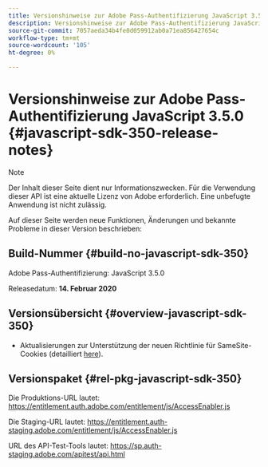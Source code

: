 ```yaml
---
title: Versionshinweise zur Adobe Pass-Authentifizierung JavaScript 3.5.0
description: Versionshinweise zur Adobe Pass-Authentifizierung JavaScript 3.5.0
source-git-commit: 7057aeda34b4fe0d059912ab0a71ea856427654c
workflow-type: tm+mt
source-wordcount: '105'
ht-degree: 0%

---
```


# Versionshinweise zur Adobe Pass-Authentifizierung JavaScript 3.5.0 {#javascript-sdk-350-release-notes}

>[!NOTE]
>
>Der Inhalt dieser Seite dient nur Informationszwecken. Für die Verwendung dieser API ist eine aktuelle Lizenz von Adobe erforderlich. Eine unbefugte Anwendung ist nicht zulässig.

Auf dieser Seite werden neue Funktionen, Änderungen und bekannte Probleme in dieser Version beschrieben:

## Build-Nummer {#build-no-javascript-sdk-350}

Adobe Pass-Authentifizierung: JavaScript 3.5.0

Releasedatum: **14. Februar 2020**


## Versionsübersicht {#overview-javascript-sdk-350}

* Aktualisierungen zur Unterstützung der neuen Richtlinie für SameSite-Cookies (detailliert [here](https://datatracker.ietf.org/doc/html/draft-ietf-httpbis-cookie-same-site-00)).


## Versionspaket {#rel-pkg-javascript-sdk-350}

Die Produktions-URL lautet: https://entitlement.auth.adobe.com/entitlement/js/AccessEnabler.js

Die Staging-URL lautet: https://entitlement.auth-staging.adobe.com/entitlement/js/AccessEnabler.js

URL des API-Test-Tools lautet: https://sp.auth-staging.adobe.com/apitest/api.html
